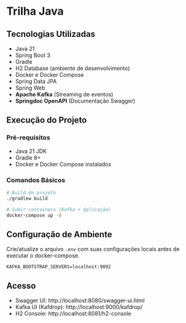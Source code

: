 # Trilha Java

## Tecnologias Utilizadas
- Java 21
- Spring Boot 3
- Gradle
- H2 Database (ambiente de desenvolvimento)
- Docker e Docker Compose
- Spring Data JPA
- Spring Web
- **Apache Kafka** (Streaming de eventos)
- **Springdoc OpenAPI** (Documentação Swagger)

## Execução do Projeto

### Pré-requisitos
- Java 21 JDK
- Gradle 8+
- Docker e Docker Compose instalados

### Comandos Básicos
```bash
# Build do projeto
./gradlew build

# Subir containers (Kafka + Aplicação)
docker-compose up -d
```

## Configuração de Ambiente
Crie/atualize o arquivo `.env` com suas configurações locais antes de executar o docker-compose.
```
KAFKA_BOOTSTRAP_SERVERS=localhost:9092
```

## Acesso
- Swagger UI: http://localhost:8080/swagger-ui.html
- Kafka UI (Kafdrop): http://localhost:9000/kafdrop/
- H2 Console: http://localhost:8081/h2-console
